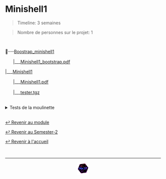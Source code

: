 # Minishell1

> Timeline: 3 semaines

> Nombre de personnes sur le projet: 1

<br>

📂---[Boostrap_minishell1](https://github.com/Studio-17/Epitech-Subjects/tree/main/Semester-2/B-PSU-200/Minishell1/Boostrap_minishell1)

ㅤㅤ|\_\_\_[Minishell1_bootstrap.pdf](https://github.com/Studio-17/Epitech-Subjects/blob/main/Semester-2/B-PSU-200/Minishell1/Boostrap_minishell1/Minishell1_bootstrap.pdf)

|\_\_\_[Minishell1](https://github.com/Studio-17/Epitech-Subjects/tree/main/Semester-2/B-PSU-200/Minishell1/Minishell1)

ㅤㅤ|\_\_\_[Minishell1.pdf](https://github.com/Studio-17/Epitech-Subjects/blob/main/Semester-2/B-PSU-200/Minishell1/Minishell1/Minishell1.pdf)

ㅤㅤ|\_\_\_[tester.tgz](https://github.com/Studio-17/Epitech-Subjects/blob/main/Semester-2/B-PSU-200/Minishell1/Minishell1/tester.tgz)


<br>


<details>
<summary> Tests de la moulinette </summary>
<table align="center">
    <thead>
        <tr>
            <td colspan="3" align="center"><strong>MOULINETTE</strong></td>
        </tr>
        <tr>
            <th>SOMMAIRE</th>
            <th>NB DE TESTS</th>
            <th>DETAILS</th>
        </tr>
    </thead>
    <tbody>
        <tr>
            <td rowspan="5">01 - basic tests</td>
            <td rowspan="5" style="text-align: center;">5</td>
            <td>Empty</td>
        </tr>
    		<tr>
			<td>SegFault without core dump</td>
		</tr>
		<tr>
			<td>Simple exec</td>
		</tr>
		<tr>
			<td>run simple commands</td>
		</tr>
		<tr>
			<td>wrong simple command</td>
		</tr>
        <tr>
            <td rowspan="5">02 - path handling</td>
            <td rowspan="5" style="text-align: center;">5</td>
            <td>PATH 1</td>
        </tr>
    		<tr>
			<td>PATH 2</td>
		</tr>
		<tr>
			<td>PATH 3</td>
		</tr>
		<tr>
			<td>PATH 4</td>
		</tr>
		<tr>
			<td>PATH 5</td>
		</tr>
        <tr>
            <td rowspan="5">02 - path handling - eval</td>
            <td rowspan="5" style="text-align: center;">5</td>
            <td>PATH 1</td>
        </tr>
    		<tr>
			<td>PATH 2</td>
		</tr>
		<tr>
			<td>PATH 3</td>
		</tr>
		<tr>
			<td>PATH 4</td>
		</tr>
		<tr>
			<td>PATH 5</td>
		</tr>
        <tr>
            <td rowspan="2">03 - setenv and unsetenv</td>
            <td rowspan="2" style="text-align: center;">2</td>
            <td>setenv and unsetenv</td>
        </tr>
    		<tr>
			<td>setenv and unsetenv with special values</td>
		</tr>
        <tr>
            <td rowspan="2">03 - setenv and unsetenv - eval</td>
            <td rowspan="2" style="text-align: center;">2</td>
            <td>setenv and unsetenv</td>
        </tr>
    		<tr>
			<td>setenv and unsetenv with special values</td>
		</tr>
        <tr>
            <td rowspan="3">04 - builtin cd</td>
            <td rowspan="3" style="text-align: center;">3</td>
            <td>cd</td>
        </tr>
    		<tr>
			<td>cd and error messages</td>
		</tr>
		<tr>
			<td>cd-</td>
		</tr>
        <tr>
            <td rowspan="3">04 - builtin cd - eval</td>
            <td rowspan="3" style="text-align: center;">3</td>
            <td>cd</td>
        </tr>
    		<tr>
			<td>cd and error messages</td>
		</tr>
		<tr>
			<td>cd-</td>
		</tr>
        <tr>
            <td rowspan="8">05 - line formatting (space and tabs)</td>
            <td rowspan="8" style="text-align: center;">8</td>
            <td>space 1</td>
        </tr>
    		<tr>
			<td>space 2</td>
		</tr>
		<tr>
			<td>space 3</td>
		</tr>
		<tr>
			<td>space 4</td>
		</tr>
		<tr>
			<td>space and tab</td>
		</tr>
		<tr>
			<td>tab 1</td>
		</tr>
		<tr>
			<td>tab 2</td>
		</tr>
		<tr>
			<td>tab 3</td>
		</tr>
        <tr>
            <td rowspan="8">05 - line formatting (space and tabs) - eval</td>
            <td rowspan="8" style="text-align: center;">8</td>
            <td>space 1</td>
        </tr>
    		<tr>
			<td>space 2</td>
		</tr>
		<tr>
			<td>space 3</td>
		</tr>
		<tr>
			<td>space 4</td>
		</tr>
		<tr>
			<td>space and tab</td>
		</tr>
		<tr>
			<td>tab 1</td>
		</tr>
		<tr>
			<td>tab 2</td>
		</tr>
		<tr>
			<td>tab 3</td>
		</tr>
        <tr>
            <td rowspan="3">06 - error handling</td>
            <td rowspan="3" style="text-align: center;">3</td>
            <td>Bin not compatible</td>
        </tr>
    		<tr>
			<td>SegFault with core dump</td>
		</tr>
		<tr>
			<td>exec a directory</td>
		</tr>
        <tr>
            <td rowspan="3">06 - error handling - eval</td>
            <td rowspan="3" style="text-align: center;">3</td>
            <td>Bin not compatible</td>
        </tr>
    		<tr>
			<td>SegFault without core dump</td>
		</tr>
		<tr>
			<td>exec a directory</td>
		</tr>
	</tbody>
</table>
</details>

<br>

[↩️ Revenir au module](https://github.com/Studio-17/Epitech-Subjects/blob/main/Semester-2/B-PSU-200)

[↩️ Revenir au Semester-2](https://github.com/Studio-17/Epitech-Subjects/blob/main/Semester-2)

[↩️ Revenir à l'accueil](https://github.com/Studio-17/Epitech-Subjects)

<br>

---

<div align="center">

<a href="https://github.com/Studio-17" target="_blank"><img src="../../../assets/voc17.gif" width="40"></a>

</div>